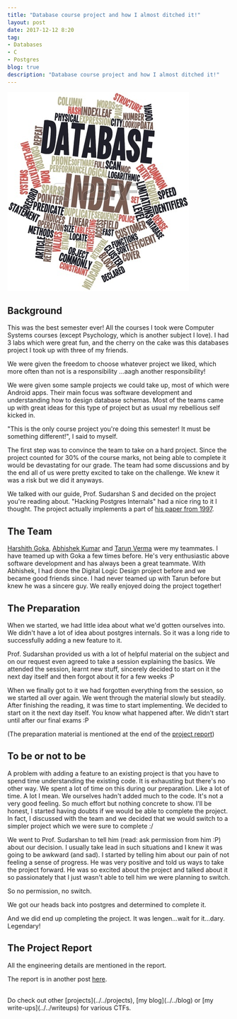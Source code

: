 ```yaml
---
title: "Database course project and how I almost ditched it!"
layout: post
date: 2017-12-12 8:20
tag:
- Databases
- C
- Postgres
blog: true
description: "Database course project and how I almost ditched it!"
---
```


![Databases](/assets/images/database.jpg)

## Background

This was the best semester ever! All the courses I took were Computer Systems courses (except Psychology, which is another subject I love). I had 3 labs which were great fun, and the cherry on the cake was this databases project I took up with three of my friends.

We were given the freedom to choose whatever project we liked, which more often than not is a responsibility ...aagh another responsibility!

We were given some sample projects we could take up, most of which were Android apps. Their main focus was software development and understanding how to design database schemas. Most of the teams came up with great ideas for this type of project but as usual my rebellious self kicked in.

"This is the only course project you're doing this semester! It must be something different!", I said to myself.

The first step was to convince the team to take on a hard project. Since the project counted for 30% of the course marks, not being able to complete it would be devastating for our grade. The team had some discussions and by the end all of us were pretty excited to take on the challenge. We knew it was a risk but we did it anyways.

We talked with our guide, Prof. Sudarshan S and decided on the project you're reading about. "Hacking Postgres Internals" had a nice ring to it I thought. The project actually implements a part of [his paper from 1997](https://www.cse.iitb.ac.in/~sudarsha/Pubs-dir/indexbuffering-vldb97.pdf).


## The Team

[Harshith Goka](https://github.com/tastelessjolt/), [Abhishek Kumar](AbhishekKumar16) and [Tarun Verma](https://github.com/vermatarunv) were my teammates. I have teamed up with Goka a few times before. He's very enthusiastic above software development and has always been a great teammate. With Abhishek, I had done the Digital Logic Design project before and we became good friends since. I had never teamed up with Tarun before but knew he was a sincere guy. We really enjoyed doing the project together!


## The Preparation

When we started, we had little idea about what we'd gotten ourselves into. We didn't have a lot of idea about postgres internals. So it was a long ride to successfully adding a new feature to it.

Prof. Sudarshan provided us with a lot of helpful material on the subject and on our request even agreed to take a session explaining the basics. We attended the session, learnt new stuff, sincerely decided to start on it the next day itself and then forgot about it for a few weeks :P

When we finally got to it we had forgotten everything from the session, so we started all over again. We went through the material slowly but steadily. After finishing the reading, it was time to start implementing. We decided to start on it the next day itself. You know what happened after. We didn't start until after our final exams :P

(The preparation material is mentioned at the end of the [project report](../indexing-schemes/))

## To be or not to be

A problem with adding a feature to an existing project is that you have to spend time understanding the existing code. It is exhausting but there's no other way. We spent a lot of time on this during our preparation. Like a lot of time. A lot I mean. We ourselves hadn't added much to the code. It's not a very good feeling. So much effort but nothing concrete to show. I'll be honest, I started having doubts if we would be able to complete the project. In fact, I discussed with the team and we decided that we would switch to a simpler project which we were sure to complete :/

We went to Prof. Sudarshan to tell him (read: ask permission from him :P) about our decision. I usually take lead in such situations and I knew it was going to be awkward (and sad). I started by telling him about our pain of not feeling a sense of progress. He was very positive and told us ways to take the project forward. He was so excited about the project and talked about it so passionately that I just wasn't able to tell him we were planning to switch.

So no permission, no switch.

We got our heads back into postgres and determined to complete it.

And we did end up completing the project. It was lengen...wait for it...dary. Legendary!

## The Project Report

All the engineering details are mentioned in the report.

The report is in another post [here](../indexing-schemes/).

<br>
Do check out other [projects](../../projects), [my blog](../../blog) or [my write-ups](../../writeups) for various CTFs.

